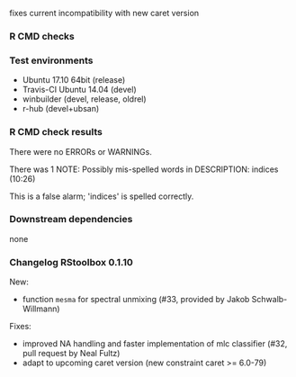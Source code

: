 fixes current incompatibility with new caret version

### R CMD checks
### Test environments
* Ubuntu 17.10 64bit (release)
* Travis-CI Ubuntu 14.04 (devel)
* winbuilder (devel, release, oldrel)
* r-hub (devel+ubsan)

### R CMD check results
There were no ERRORs or WARNINGs. 

There was 1 NOTE:
Possibly mis-spelled words in DESCRIPTION:
  indices (10:26)

This is a false alarm; 'indices' is spelled correctly.  

### Downstream dependencies
none

### Changelog RStoolbox 0.1.10
New:
* function `mesma` for spectral unmixing (#33, provided by Jakob Schwalb-Willmann)

Fixes: 
* improved NA handling and faster implementation of mlc classifier (#32, pull request by Neal Fultz)
* adapt to upcoming caret version (new constraint caret >= 6.0-79)


